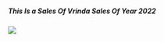 <html>

<head>
  
</head>

<body>
  <h5>
    This Is a Sales Of Vrinda Sales Of Year 2022
  </h5>
 <img src="C:\Users\91700\Pictures\Screenshots\Screenshot (54).png">
</body>
</html>
